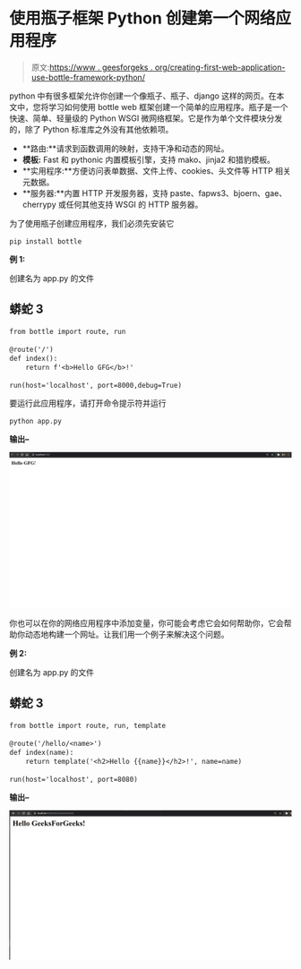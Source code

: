 # 使用瓶子框架 Python 创建第一个网络应用程序

> 原文:[https://www . geesforgeks . org/creating-first-web-application-use-bottle-framework-python/](https://www.geeksforgeeks.org/creating-first-web-application-using-bottle-framework-python/)

python 中有很多框架允许你创建一个像瓶子、瓶子、django 这样的网页。在本文中，您将学习如何使用 bottle web 框架创建一个简单的应用程序。瓶子是一个快速、简单、轻量级的 Python WSGI 微网络框架。它是作为单个文件模块分发的，除了 Python 标准库之外没有其他依赖项。

*   **路由:**请求到函数调用的映射，支持干净和动态的网址。
*   **模板:** Fast 和 pythonic 内置模板引擎，支持 mako、jinja2 和猎豹模板。
*   **实用程序:**方便访问表单数据、文件上传、cookies、头文件等 HTTP 相关元数据。
*   **服务器:**内置 HTTP 开发服务器，支持 paste、fapws3、bjoern、gae、cherrypy 或任何其他支持 WSGI 的 HTTP 服务器。

为了使用瓶子创建应用程序，我们必须先安装它

```
pip install bottle
```

**例 1:**

创建名为 app.py 的文件

## 蟒蛇 3

```
from bottle import route, run

@route('/')
def index():
    return f'<b>Hello GFG</b>!'

run(host='localhost', port=8000,debug=True)
```

要运行此应用程序，请打开命令提示符并运行

```
python app.py
```

**输出–**

![](img/dfad005b40a008e2fd9f3195bb0270bd.png)

你也可以在你的网络应用程序中添加变量，你可能会考虑它会如何帮助你，它会帮助你动态地构建一个网址。让我们用一个例子来解决这个问题。

**例 2:**

创建名为 app.py 的文件

## 蟒蛇 3

```
from bottle import route, run, template

@route('/hello/<name>')
def index(name):
    return template('<h2>Hello {{name}}</h2>!', name=name)

run(host='localhost', port=8080)
```

**输出–**

![](img/b37ea36339cd3c81707a3e31215a0de7.png)